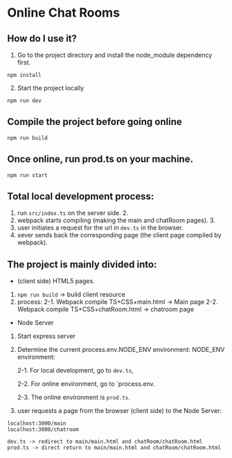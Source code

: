 # Online Chat Rooms


## How do I use it?

1. Go to the project directory and install the node_module dependency first.

```
npm install
```

2. Start the project locally

```
npm run dev
```

## Compile the project before going online

```
npm run build
```

## Once online, run prod.ts on your machine.

```
npm run start
```

## Total local development process:

1. run `src/index.ts` on the server side. 2.
2. webpack starts compiling (making the main and chatRoom pages). 3.
3. user initiates a request for the url in `dev.ts` in the browser.
4. sever sends back the corresponding page (the client page compiled by webpack).

## The project is mainly divided into:

- (client side) HTML5 pages.

1. `npm run build` -> build client resource
2. process:
   2-1. Webpack compile TS+CSS+main.html -> Main page
   2-2. Webpack compile TS+CSS+chatRoom.html -> chatroom page

- Node Server

1. Start express server
2. Determine the current process.env.NODE_ENV environment:
   NODE_ENV environment:
   
   2-1. For local development, go to `dev.ts`,
   
   2-2. For online environment, go to `process.env.
   
   2-3. The online environment is `prod.ts`.

4. user requests a page from the browser (client side) to the Node Server:

```
localhost:3000/main
localhost:3000/chatroom

dev.ts -> redirect to main/main.html and chatRoom/chatRoom.html
prod.ts -> direct return to main/main.html and chatRoom/chatRoom.html

```
